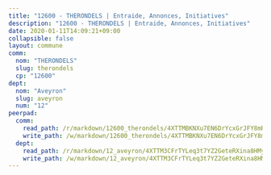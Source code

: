 ```yaml
---
title: "12600 - THERONDELS | Entraide, Annonces, Initiatives"
description: "12600 - THERONDELS | Entraide, Annonces, Initiatives"
date: 2020-01-11T14:09:21+09:00
collapsible: false
layout: commune
comm:
  nom: "THERONDELS"
  slug: therondels
  cp: "12600"
dept:
  nom: "Aveyron"
  slug: aveyron
  num: "12"
peerpad:
  comm:
    read_path: /r/markdown/12600_therondels/4XTTMBKNXu7EN6DrYcxGrJFY8mR8rxj6cMQe6fbDC8XpKVSGE
    write_path: /w/markdown/12600_therondels/4XTTMBKNXu7EN6DrYcxGrJFY8mR8rxj6cMQe6fbDC8XpKVSGE-K3TgTxzcsKUdLs4u5tLdZ72aPxJkQ58QyZKT1fNhszWUDkpm7DjM4M3A1yBkHzRuor9h6drRxLpxV9kgt1x7BzsEXWSr2ZHkjhh3ZW53zX6TQXqrMnX9pPYtq9DVsX3MYCf9hc6A
  dept:
    read_path: /r/markdown/12_aveyron/4XTTM3CFrTYLeq3t7YZ2GeteRXina8HMy585xLdATaEm28gJq
    write_path: /w/markdown/12_aveyron/4XTTM3CFrTYLeq3t7YZ2GeteRXina8HMy585xLdATaEm28gJq-K3TgUfu3tdsvnJNzfCjLcQBm4uQ83gag77qnaAo9pjUvbpQyfAVAxJdyULKffeJFVcGHHVraYZNVQhiGBeBUKBFLy2Vr8dapgU6tQCmoJQ6dgnoqRGmK9bSxqhW9VArfxRuTPcgV
---
```



